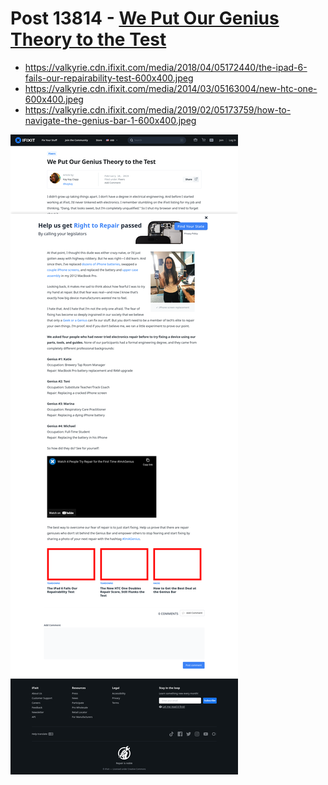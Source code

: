 # Post 13814 - [We Put Our Genius Theory to the Test](https://www.ifixit.com/News/13814/genius-theory)

- https://valkyrie.cdn.ifixit.com/media/2018/04/05172440/the-ipad-6-fails-our-repairability-test-600x400.jpeg
- https://valkyrie.cdn.ifixit.com/media/2014/03/05163004/new-htc-one-600x400.jpeg
- https://valkyrie.cdn.ifixit.com/media/2019/02/05173759/how-to-navigate-the-genius-bar-1-600x400.jpeg

![screencap](screenshots/6e5c51a8-0d81-493d-a24e-e78bf9f64ceb.png)
